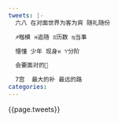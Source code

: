 ```yaml
---
tweets: |-
  六八 在对面世界为客为宾 随礼随份

  ♐︎楷模 ♓︎追随 ♊︎历数 ♍︎当事

  懵懂 少年 现身♓︎ ♈分阶

  会要面对的🌙

  7宫  最大的补 最远的路
categories:
---
```

{{page.tweets}}
